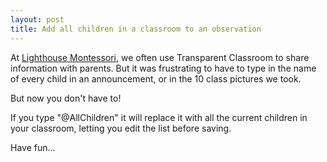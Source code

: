 ```yaml
---
layout: post
title: Add all children in a classroom to an observation
---
```


At [Lighthouse Montessori](http://lighthousemontessori.com), we often use Transparent Classroom to share information with parents. But it was frustrating to have to type in the name of every child in an announcement, or in the 10 class pictures we took.

But now you don't have to!

If you type "@AllChildren" it will replace it with all the current children in your classroom, letting you edit the list before saving. 

Have fun...